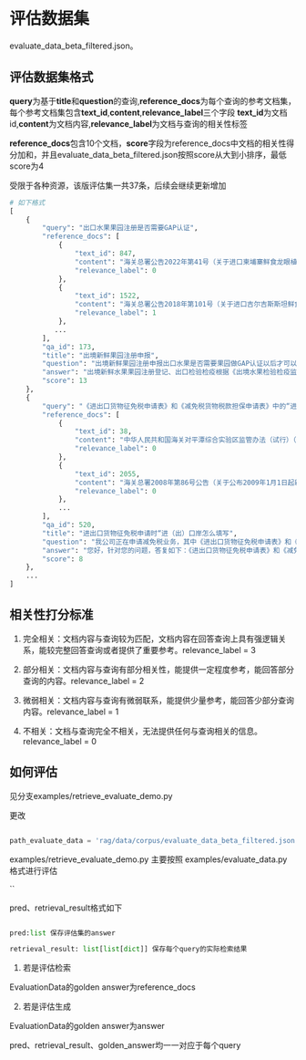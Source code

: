 # 评估数据集

evaluate_data_beta_filtered.json。


## 评估数据集格式

**query**为基于**title**和**question**的查询,**reference_docs**为每个查询的参考文档集，
每个参考文档集包含**text_id**,**content**,**relevance_label**三个字段
**text_id**为文档id,**content**为文档内容,**relevance_label**为文档与查询的相关性标签

**reference_docs**包含10个文档，**score**字段为reference_docs中文档的相关性得分加和，并且evaluate_data_beta_filtered.json按照score从大到小排序，最低score为4

受限于各种资源，该版评估集一共37条，后续会继续更新增加

```python
# 如下格式
[
    {
        "query": "出口水果果园注册是否需要GAP认证",
        "reference_docs": [
            {
                "text_id": 847,
                "content": "海关总署公告2022年第41号（关于进口柬埔寨鲜食龙眼植物检疫要求的公告）:GACC将根据有害生物发生动态和截获",
                "relevance_label": 0
            },
            {
                "text_id": 1522,
                "content": "海关总署公告2018年第101号（关于进口吉尔吉斯斯坦鲜食甜瓜植物检疫要求的公告）:GACC将派员审核果园、包装厂管理情况，并定期回顾性审查检疫要求。",
                "relevance_label": 1
            },
           ...
        ],
        "qa_id": 173,
        "title": "出境新鲜果园注册申报",
        "question": "出境新鲜果园注册申报出口水果是否需要果园做GAP认证以后才可以办理。",
        "answer": "出境新鲜水果果园注册登记、出口检验检疫根据《出境水果检验检疫监督管理办法》等规定办理，对于GAP认证主要根据拟输往国家或地区官方要求确认。",
        "score": 13
    },
    {
        "query": "《进出口货物征免税申请表》和《减免税货物税款担保申请表》中的“进（出）口岸”如何填写",
        "reference_docs": [
            {
                "text_id": 38,
                "content": "中华人民共和国海关对平潭综合实验区监管办法（试行）（海关总署第208号令）:企业需及时报告海关监管货物遭遇灾害等情况，因不可抗力导致货物损坏、损毁、灭失的，海关予以核销或继续",
                "relevance_label": 0
            },
            {
                "text_id": 2055,
                "content": "海关总署2008年第86号公告（关于公布2009年1月1日起新增香港澳门享受零关税货物原产地标准表及相关事宜）:《香港原产货物标准表》和《澳门原产货物标准表》中使用了简化的货物名称，其范围与2008年《中华人民共和国进出口税则》中相应税号的货品一致。二、修改海关总署2006年第79号公告《享受货物贸易优惠措施的香港货物原产地标准表》中的“氨苄青霉素制剂”等27项货物和海关总署2007年第30号公告《2007年7月1日起新增香港享受零关税货物原产地标准表》中的“已配剂量含有磺胺类的药品”原产地标准（见附件3），新修改原产地标准自2009年1月1日起执行。特此公告。",
                "relevance_label": 0
            },
            ...
        ],
        "qa_id": 520,
        "title": "进出口货物征免税申请时“进（出）口岸怎么填写",
        "question": "我公司正在申请减免税业务，其中《进出口货物征免税申请表》和《减免税货物税款担保申请表》的“进（出）口岸”栏目的内容应如何填写？",
        "answer": "您好，针对您的问题，答复如下：《进出口货物征免税申请表》和《减免税货物税款担保申请表》中“进（出）口岸”栏目的填写内容，应根据货物实际进出境的口岸海关，填报海关规定的《关区代码表》中相应口岸海关的名称及代码。特殊情况填报要求如下：进口转关运输货物填报货物进境地海关名称及代码，出口转关运输货物填报货物出境地海关名称及代码。进出海关特殊监管区域或保税监管场所的货物，填报海关特殊监管区域或保税监管场所所在的海关名称及代码。结转的减免税货物，填写转出企业主管海关名称及代码。上述报表格式文本见海关总署公告2021年第16号（关于《中华人民共和国海关进出口货物减免税管理办法》实施有关事项的公告）附件。感谢您对海关工作的关注和支持！",
        "score": 8
    },
    ...
]
```

## 相关性打分标准

1. 完全相关：文档内容与查询较为匹配，文档内容在回答查询上具有强逻辑关系，能较完整回答查询或者提供了重要参考。relevance_label = 3

2. 部分相关：文档内容与查询有部分相关性，能提供一定程度参考，能回答部分查询的内容。relevance_label = 2

3. 微弱相关：文档内容与查询有微弱联系，能提供少量参考，能回答少部分查询内容。relevance_label = 1

4. 不相关：文档与查询完全不相关，无法提供任何与查询相关的信息。relevance_label = 0

## 如何评估

见分支examples/retrieve_evaluate_demo.py

更改
```python

path_evaluate_data = 'rag/data/corpus/evaluate_data_beta_filtered.json'

```

examples/retrieve_evaluate_demo.py 主要按照 examples/evaluate_data.py 格式进行评估

``

pred、retrieval_result格式如下

```python

pred:list 保存评估集的answer

retrieval_result: list[list[dict]] 保存每个query的实际检索结果

```

1. 若是评估检索

EvaluationData的golden answer为reference_docs

2. 若是评估生成

EvaluationData的golden answer为answer

pred、retrieval_result、golden_answer均一一对应于每个query
